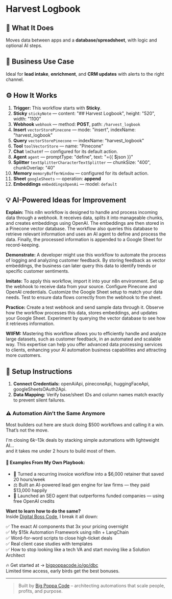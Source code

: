 # Harvest Logbook
  ## 🚀 What It Does
  Moves data between apps and a **database/spreadsheet**, with logic and optional AI steps.
  
  ## 💼 Business Use Case
  Ideal for **lead intake**, **enrichment**, and **CRM updates** with alerts to the right channel.
  
  ## ⚙️ How It Works
  1. **Trigger:** This workflow starts with **Sticky**.
  2. **Sticky** `stickyNote` — content: "## Harvest Logbook", height: "520", width: "1100"
3. **Webhook** `webhook` — method: **POST**, path: `/harvest_logbook`
4. **Insert** `vectorStorePinecone` — mode: "insert", indexName: "harvest_logbook"
5. **Query** `vectorStorePinecone` — indexName: "harvest_logbook"
6. **Tool** `toolVectorStore` — name: "Pinecone"
7. **Chat** `lmChatHf` — configured for its default action.
8. **Agent** `agent` — promptType: "define", text: "={{ $json }}"
9. **Splitter** `textSplitterCharacterTextSplitter` — chunkSize: "400", chunkOverlap: "40"
10. **Memory** `memoryBufferWindow` — configured for its default action.
11. **Sheet** `googleSheets` — operation: **append**
12. **Embeddings** `embeddingsOpenAi` — model: `default`
  
  ## 💡 AI-Powered Ideas for Improvement
  **Explain:** This n8n workflow is designed to handle and process incoming data through a webhook. It receives data, splits it into manageable chunks, and creates embeddings using OpenAI. The embeddings are then stored in a Pinecone vector database. The workflow also queries this database to retrieve relevant information and uses an AI agent to define and process the data. Finally, the processed information is appended to a Google Sheet for record-keeping.

**Demonstrate:** A developer might use this workflow to automate the process of logging and analyzing customer feedback. By storing feedback as vector embeddings, the business can later query this data to identify trends or specific customer sentiments.

**Imitate:** To apply this workflow, import it into your n8n environment. Set up the webhook to receive data from your source. Configure Pinecone and OpenAI credentials. Customize the Google Sheet setup to match your data needs. Test to ensure data flows correctly from the webhook to the sheet.

**Practice:** Create a test webhook and send sample data through it. Observe how the workflow processes this data, stores embeddings, and updates your Google Sheet. Experiment by querying the vector database to see how it retrieves information.

**WIIFM:** Mastering this workflow allows you to efficiently handle and analyze large datasets, such as customer feedback, in an automated and scalable way. This expertise can help you offer advanced data processing services to clients, enhancing your AI automation business capabilities and attracting more customers.
  
  ## 🔧 Setup Instructions
  1. **Connect Credentials:** openAiApi, pineconeApi, huggingFaceApi, googleSheetsOAuth2Api.
2. **Data Mapping:** Verify base/sheet IDs and column names match exactly to prevent silent failures.
  
### ⚠️ Automation Ain’t the Same Anymore

Most builders out here are stuck doing $500 workflows and calling it a win.  
That’s not the move.  

I'm closing $6k–$13k deals by stacking simple automations with lightweight AI...  
and it takes me under 2 hours to build most of them.

#### 🧠 Examples From My Own Playbook:
- 🔁 Turned a recurring invoice workflow into a $6,000 retainer that saved 20 hours/week  
- ⚖️ Built an AI-powered lead gen engine for law firms — they paid $13,000 happily  
- 🚀 Launched an SEO agent that outperforms funded companies — using free OpenAI credits  

**Want to learn how to do the same?**  
Inside [Digital Boss Code](https://bigpoppacode.io/go/dbc), I break it all down:

✅ The exact AI components that 3x your pricing overnight  
✅ My $15k Automation Framework using n8n + LangChain  
✅ Word-for-word scripts to close high-ticket deals  
✅ Real client case studies with templates  
✅ How to stop looking like a tech VA and start moving like a Solution Architect  

🔥 Get started at → [bigpoppacode.io/go/dbc](https://bigpoppacode.io/go/dbc)  
Limited time access, early birds get the best bonuses.

---
> Built by [Big Poppa Code](https://bigpoppacode.io) – architecting automations that scale people, profits, and purpose.
  